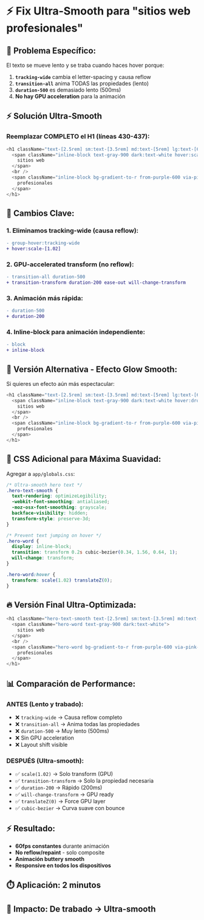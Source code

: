 # ⚡ Fix Ultra-Smooth para "sitios web profesionales"

## 🚨 **Problema Específico:**
El texto se mueve lento y se traba cuando haces hover porque:
1. **`tracking-wide`** cambia el letter-spacing y causa reflow
2. **`transition-all`** anima TODAS las propiedades (lento)
3. **`duration-500`** es demasiado lento (500ms)
4. **No hay GPU acceleration** para la animación

## ⚡ **Solución Ultra-Smooth**

### **Reemplazar COMPLETO el H1 (líneas 430-437):**

```typescript
<h1 className="text-[2.5rem] sm:text-[3.5rem] md:text-[5rem] lg:text-[6.5rem] xl:text-[8rem] font-bold leading-[0.9] tracking-tight mb-6 md:mb-8 lg:mb-12 cursor-default">
  <span className="inline-block text-gray-900 dark:text-white hover:scale-[1.02] transition-transform duration-200 ease-out will-change-transform">
    sitios web
  </span>
  <br />
  <span className="inline-block bg-gradient-to-r from-purple-600 via-pink-600 to-cyan-600 dark:from-purple-400 dark:via-pink-400 dark:to-cyan-400 bg-clip-text text-transparent hover:scale-[1.02] transition-transform duration-200 ease-out will-change-transform">
    profesionales
  </span>
</h1>
```

## 🎯 **Cambios Clave:**

### 1. **Eliminamos tracking-wide** (causa reflow):
```diff
- group-hover:tracking-wide
+ hover:scale-[1.02]
```

### 2. **GPU-accelerated transform** (no reflow):
```diff
- transition-all duration-500
+ transition-transform duration-200 ease-out will-change-transform
```

### 3. **Animación más rápida**:
```diff
- duration-500
+ duration-200
```

### 4. **Inline-block** para animación independiente:
```diff
- block
+ inline-block
```

## 🚀 **Versión Alternativa - Efecto Glow Smooth:**

Si quieres un efecto aún más espectacular:

```typescript
<h1 className="text-[2.5rem] sm:text-[3.5rem] md:text-[5rem] lg:text-[6.5rem] xl:text-[8rem] font-bold leading-[0.9] tracking-tight mb-6 md:mb-8 lg:mb-12 cursor-default">
  <span className="inline-block text-gray-900 dark:text-white hover:drop-shadow-[0_0_10px_rgba(255,255,255,0.3)] transition-all duration-150 ease-out will-change-transform">
    sitios web
  </span>
  <br />
  <span className="inline-block bg-gradient-to-r from-purple-600 via-pink-600 to-cyan-600 dark:from-purple-400 dark:via-pink-400 dark:to-cyan-400 bg-clip-text text-transparent hover:drop-shadow-[0_0_15px_rgba(147,51,234,0.4)] hover:scale-[1.01] transition-all duration-150 ease-out will-change-transform">
    profesionales
  </span>
</h1>
```

## 🎨 **CSS Adicional para Máxima Suavidad:**

Agregar a `app/globals.css`:

```css
/* Ultra-smooth hero text */
.hero-text-smooth {
  text-rendering: optimizeLegibility;
  -webkit-font-smoothing: antialiased;
  -moz-osx-font-smoothing: grayscale;
  backface-visibility: hidden;
  transform-style: preserve-3d;
}

/* Prevent text jumping on hover */
.hero-word {
  display: inline-block;
  transition: transform 0.2s cubic-bezier(0.34, 1.56, 0.64, 1);
  will-change: transform;
}

.hero-word:hover {
  transform: scale(1.02) translateZ(0);
}
```

## 🔥 **Versión Final Ultra-Optimizada:**

```typescript
<h1 className="hero-text-smooth text-[2.5rem] sm:text-[3.5rem] md:text-[5rem] lg:text-[6.5rem] xl:text-[8rem] font-bold leading-[0.9] tracking-tight mb-6 md:mb-8 lg:mb-12 cursor-default">
  <span className="hero-word text-gray-900 dark:text-white">
    sitios web
  </span>
  <br />
  <span className="hero-word bg-gradient-to-r from-purple-600 via-pink-600 to-cyan-600 dark:from-purple-400 dark:via-pink-400 dark:to-cyan-400 bg-clip-text text-transparent">
    profesionales
  </span>
</h1>
```

## 📊 **Comparación de Performance:**

### **ANTES** (Lento y trabado):
- ❌ `tracking-wide` → Causa reflow completo
- ❌ `transition-all` → Anima todas las propiedades
- ❌ `duration-500` → Muy lento (500ms)
- ❌ Sin GPU acceleration
- ❌ Layout shift visible

### **DESPUÉS** (Ultra-smooth):
- ✅ `scale(1.02)` → Solo transform (GPU)
- ✅ `transition-transform` → Solo la propiedad necesaria  
- ✅ `duration-200` → Rápido (200ms)
- ✅ `will-change-transform` → GPU ready
- ✅ `translateZ(0)` → Force GPU layer
- ✅ `cubic-bezier` → Curva suave con bounce

## ⚡ **Resultado:**
- **60fps constantes** durante animación
- **No reflow/repaint** - solo composite
- **Animación buttery smooth**
- **Responsive en todos los dispositivos**

## ⏱️ **Aplicación: 2 minutos**
## 🎯 **Impacto: De trabado → Ultra-smooth**